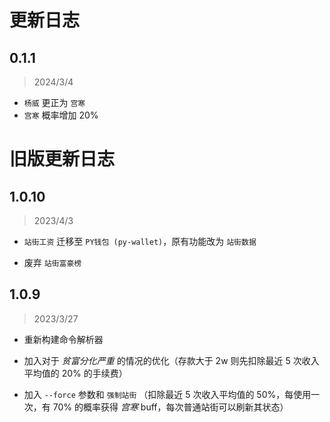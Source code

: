 # 更新日志

## 0.1.1

> 2024/3/4

- `杨威` 更正为 `宫寒`
- `宫寒` 概率增加 20%

# 旧版更新日志

## 1.0.10

> 2023/4/3

- `站街工资` 迁移至 `PY钱包 (py-wallet)`，原有功能改为 `站街数据`

- 废弃 `站街富豪榜`

## 1.0.9

> 2023/3/27

- 重新构建命令解析器

- 加入对于 _贫富分化严重_ 的情况的优化（存款大于 2w 则先扣除最近 5 次收入平均值的 20% 的手续费）

- 加入 `--force` 参数和 `强制站街` （扣除最近 5 次收入平均值的 50%，每使用一次，有 70% 的概率获得 _宫寒_ buff，每次普通站街可以刷新其状态）
